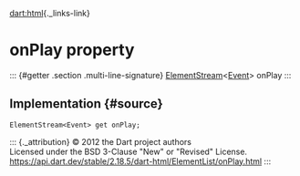 [dart:html](../../dart-html/dart-html-library){._links-link}

onPlay property
===============

::: {#getter .section .multi-line-signature}
[ElementStream](../elementstream-class)\<[Event](../event-class)\>
onPlay
:::

Implementation {#source}
--------------

``` {.language-dart data-language="dart"}
ElementStream<Event> get onPlay;
```

::: {._attribution}
© 2012 the Dart project authors\
Licensed under the BSD 3-Clause \"New\" or \"Revised\" License.\
<https://api.dart.dev/stable/2.18.5/dart-html/ElementList/onPlay.html>
:::
